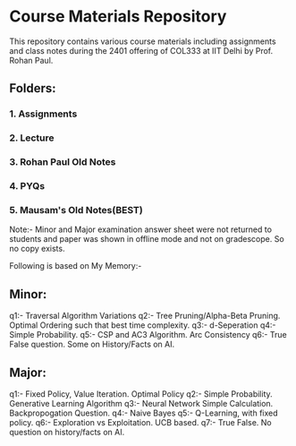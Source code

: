 # Course Materials Repository

This repository contains various course materials including assignments and class notes during the 2401 offering of COL333 at IIT Delhi by Prof. Rohan Paul.

## Folders:

### 1. Assignments
### 2. Lecture
### 3. Rohan Paul Old Notes
### 4. PYQs
### 5. Mausam's Old Notes(BEST)

Note:- Minor and Major examination answer sheet were not returned to students and paper was shown in offline mode and not on gradescope. So no copy exists.

Following is based on My Memory:-
## Minor:
q1:- Traversal Algorithm Variations
q2:- Tree Pruning/Alpha-Beta Pruning. Optimal Ordering such that best time complexity.
q3:- d-Seperation
q4:- Simple Probability. 
q5:- CSP and AC3 Algorithm. Arc Consistency
q6:- True False question. Some on History/Facts on AI.

## Major:
q1:- Fixed Policy, Value Iteration. Optimal Policy
q2:- Simple Probability. Generative Learning Algorithm
q3:- Neural Network Simple Calculation. Backpropogation Question.
q4:- Naive Bayes
q5:- Q-Learning, with fixed policy.
q6:- Exploration vs Exploitation. UCB based.
q7:- True False. No question on history/facts on AI.

